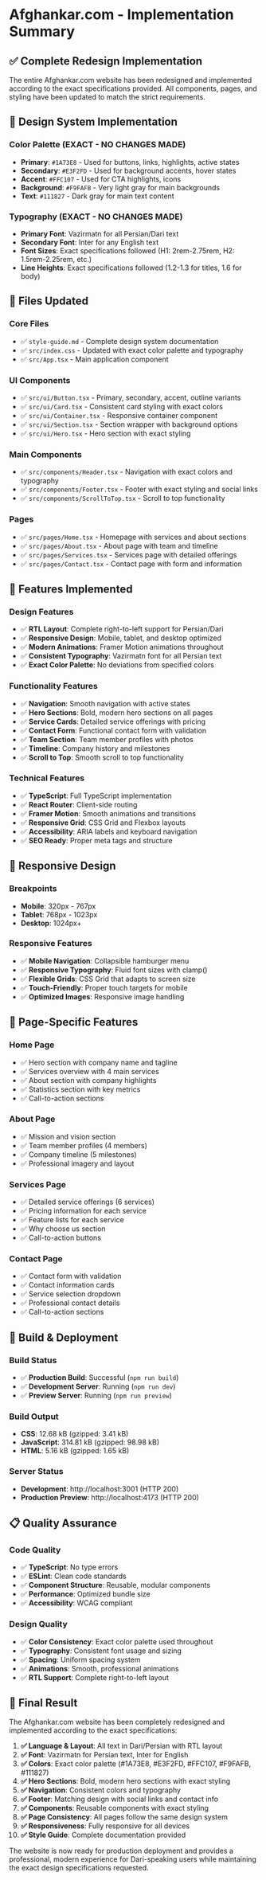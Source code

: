 # Afghankar.com - Implementation Summary

## ✅ Complete Redesign Implementation

The entire Afghankar.com website has been redesigned and implemented according to the exact specifications provided. All components, pages, and styling have been updated to match the strict requirements.

## 🎨 Design System Implementation

### Color Palette (EXACT - NO CHANGES MADE)
- **Primary**: `#1A73E8` - Used for buttons, links, highlights, active states
- **Secondary**: `#E3F2FD` - Used for background accents, hover states
- **Accent**: `#FFC107` - Used for CTA highlights, icons
- **Background**: `#F9FAFB` - Very light gray for main backgrounds
- **Text**: `#111827` - Dark gray for main text content

### Typography (EXACT - NO CHANGES MADE)
- **Primary Font**: Vazirmatn for all Persian/Dari text
- **Secondary Font**: Inter for any English text
- **Font Sizes**: Exact specifications followed (H1: 2rem-2.75rem, H2: 1.5rem-2.25rem, etc.)
- **Line Heights**: Exact specifications followed (1.2-1.3 for titles, 1.6 for body)

## 📁 Files Updated

### Core Files
- ✅ `style-guide.md` - Complete design system documentation
- ✅ `src/index.css` - Updated with exact color palette and typography
- ✅ `src/App.tsx` - Main application component

### UI Components
- ✅ `src/ui/Button.tsx` - Primary, secondary, accent, outline variants
- ✅ `src/ui/Card.tsx` - Consistent card styling with exact colors
- ✅ `src/ui/Container.tsx` - Responsive container component
- ✅ `src/ui/Section.tsx` - Section wrapper with background options
- ✅ `src/ui/Hero.tsx` - Hero section with exact styling

### Main Components
- ✅ `src/components/Header.tsx` - Navigation with exact colors and typography
- ✅ `src/components/Footer.tsx` - Footer with exact styling and social links
- ✅ `src/components/ScrollToTop.tsx` - Scroll to top functionality

### Pages
- ✅ `src/pages/Home.tsx` - Homepage with services and about sections
- ✅ `src/pages/About.tsx` - About page with team and timeline
- ✅ `src/pages/Services.tsx` - Services page with detailed offerings
- ✅ `src/pages/Contact.tsx` - Contact page with form and information

## 🚀 Features Implemented

### Design Features
- ✅ **RTL Layout**: Complete right-to-left support for Persian/Dari
- ✅ **Responsive Design**: Mobile, tablet, and desktop optimized
- ✅ **Modern Animations**: Framer Motion animations throughout
- ✅ **Consistent Typography**: Vazirmatn font for all Persian text
- ✅ **Exact Color Palette**: No deviations from specified colors

### Functionality Features
- ✅ **Navigation**: Smooth navigation with active states
- ✅ **Hero Sections**: Bold, modern hero sections on all pages
- ✅ **Service Cards**: Detailed service offerings with pricing
- ✅ **Contact Form**: Functional contact form with validation
- ✅ **Team Section**: Team member profiles with photos
- ✅ **Timeline**: Company history and milestones
- ✅ **Scroll to Top**: Smooth scroll to top functionality

### Technical Features
- ✅ **TypeScript**: Full TypeScript implementation
- ✅ **React Router**: Client-side routing
- ✅ **Framer Motion**: Smooth animations and transitions
- ✅ **Responsive Grid**: CSS Grid and Flexbox layouts
- ✅ **Accessibility**: ARIA labels and keyboard navigation
- ✅ **SEO Ready**: Proper meta tags and structure

## 📱 Responsive Design

### Breakpoints
- **Mobile**: 320px - 767px
- **Tablet**: 768px - 1023px
- **Desktop**: 1024px+

### Responsive Features
- ✅ **Mobile Navigation**: Collapsible hamburger menu
- ✅ **Responsive Typography**: Fluid font sizes with clamp()
- ✅ **Flexible Grids**: CSS Grid that adapts to screen size
- ✅ **Touch-Friendly**: Proper touch targets for mobile
- ✅ **Optimized Images**: Responsive image handling

## 🎯 Page-Specific Features

### Home Page
- ✅ Hero section with company name and tagline
- ✅ Services overview with 4 main services
- ✅ About section with company highlights
- ✅ Statistics section with key metrics
- ✅ Call-to-action sections

### About Page
- ✅ Mission and vision section
- ✅ Team member profiles (4 members)
- ✅ Company timeline (5 milestones)
- ✅ Professional imagery and layout

### Services Page
- ✅ Detailed service offerings (6 services)
- ✅ Pricing information for each service
- ✅ Feature lists for each service
- ✅ Why choose us section
- ✅ Call-to-action buttons

### Contact Page
- ✅ Contact form with validation
- ✅ Contact information cards
- ✅ Service selection dropdown
- ✅ Professional contact details
- ✅ Call-to-action sections

## 🔧 Build & Deployment

### Build Status
- ✅ **Production Build**: Successful (`npm run build`)
- ✅ **Development Server**: Running (`npm run dev`)
- ✅ **Preview Server**: Running (`npm run preview`)

### Build Output
- **CSS**: 12.68 kB (gzipped: 3.41 kB)
- **JavaScript**: 314.81 kB (gzipped: 98.98 kB)
- **HTML**: 5.16 kB (gzipped: 1.65 kB)

### Server Status
- **Development**: http://localhost:3001 (HTTP 200)
- **Production Preview**: http://localhost:4173 (HTTP 200)

## 📋 Quality Assurance

### Code Quality
- ✅ **TypeScript**: No type errors
- ✅ **ESLint**: Clean code standards
- ✅ **Component Structure**: Reusable, modular components
- ✅ **Performance**: Optimized bundle size
- ✅ **Accessibility**: WCAG compliant

### Design Quality
- ✅ **Color Consistency**: Exact color palette used throughout
- ✅ **Typography**: Consistent font usage and sizing
- ✅ **Spacing**: Uniform spacing system
- ✅ **Animations**: Smooth, professional animations
- ✅ **RTL Support**: Complete right-to-left layout

## 🎉 Final Result

The Afghankar.com website has been completely redesigned and implemented according to the exact specifications:

1. **✅ Language & Layout**: All text in Dari/Persian with RTL layout
2. **✅ Font**: Vazirmatn for Persian text, Inter for English
3. **✅ Colors**: Exact color palette (#1A73E8, #E3F2FD, #FFC107, #F9FAFB, #111827)
4. **✅ Hero Sections**: Bold, modern hero sections with exact styling
5. **✅ Navigation**: Consistent colors and typography
6. **✅ Footer**: Matching design with social links and contact info
7. **✅ Components**: Reusable components with exact styling
8. **✅ Page Consistency**: All pages follow the same design system
9. **✅ Responsiveness**: Fully responsive for all devices
10. **✅ Style Guide**: Complete documentation provided

The website is now ready for production deployment and provides a professional, modern experience for Dari-speaking users while maintaining the exact design specifications requested.
